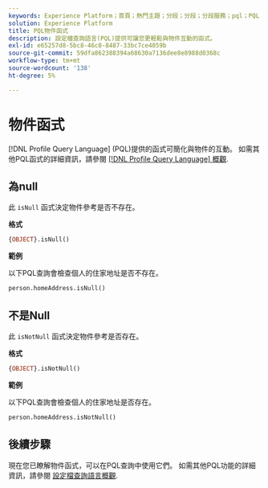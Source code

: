 ```yaml
---
keywords: Experience Platform；首頁；熱門主題；分段；分段；分段服務；pql；PQL；設定檔查詢語言；物件函式；物件；
solution: Experience Platform
title: PQL物件函式
description: 設定檔查詢語言(PQL)提供可讓您更輕鬆與物件互動的函式。
exl-id: e65257d8-5bc8-46c8-8487-33bc7ce4059b
source-git-commit: 59dfa862388394a68630a7136dee8e8988d0368c
workflow-type: tm+mt
source-wordcount: '138'
ht-degree: 5%

---
```


# 物件函式

[!DNL Profile Query Language] (PQL)提供的函式可簡化與物件的互動。 如需其他PQL函式的詳細資訊，請參閱 [[!DNL Profile Query Language] 概觀](./overview.md).

## 為null

此 `isNull` 函式決定物件參考是否不存在。

**格式**

```sql
{OBJECT}.isNull()
```

**範例**

以下PQL查詢會檢查個人的住家地址是否不存在。

```sql
person.homeAddress.isNull()
```

## 不是Null

此 `isNotNull` 函式決定物件參考是否存在。

**格式**

```sql
{OBJECT}.isNotNull()
```

**範例**

以下PQL查詢會檢查個人的住家地址是否存在。

```sql
person.homeAddress.isNotNull()
```

## 後續步驟

現在您已瞭解物件函式，可以在PQL查詢中使用它們。 如需其他PQL功能的詳細資訊，請參閱 [設定檔查詢語言概觀](./overview.md).
